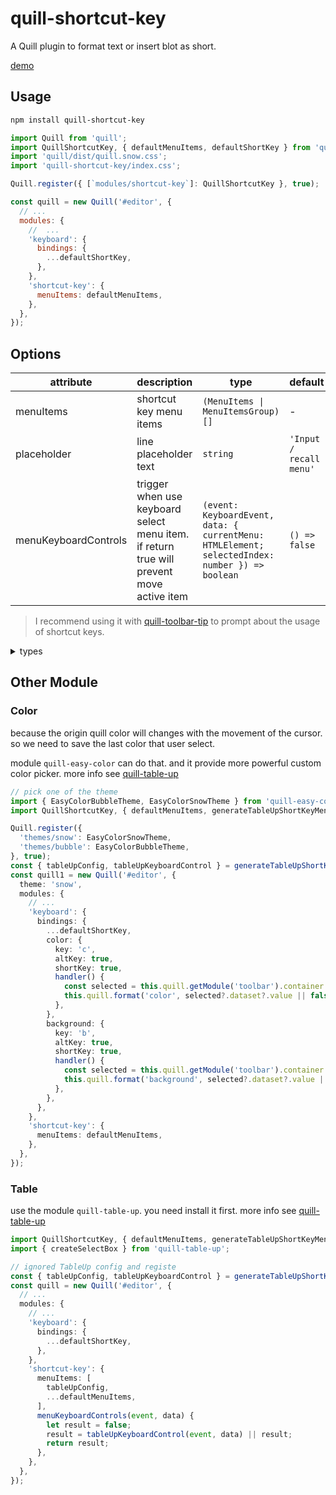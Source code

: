 # quill-shortcut-key

A Quill plugin to format text or insert blot as short.

[demo](https://zzxming.github.io/quill-shortcut-key/)

## Usage

```sh
npm install quill-shortcut-key
```

```js
import Quill from 'quill';
import QuillShortcutKey, { defaultMenuItems, defaultShortKey } from 'quill-shortcut-key';
import 'quill/dist/quill.snow.css';
import 'quill-shortcut-key/index.css';

Quill.register({ [`modules/shortcut-key`]: QuillShortcutKey }, true);

const quill = new Quill('#editor', {
  // ...
  modules: {
    //  ...
    'keyboard': {
      bindings: {
        ...defaultShortKey,
      },
    },
    'shortcut-key': {
      menuItems: defaultMenuItems,
    },
  },
});
```

## Options

| attribute            | description                                                                              | type                                                                                           | default                 |
| -------------------- | ---------------------------------------------------------------------------------------- | ---------------------------------------------------------------------------------------------- | ----------------------- |
| menuItems            | shortcut key menu items                                                                  | `(MenuItems \| MenuItemsGroup)[]`                                                              | -                       |
| placeholder          | line placeholder text                                                                    | `string`                                                                                       | `'Input / recall menu'` |
| menuKeyboardControls | trigger when use keyboard select menu item. if return true will prevent move active item | `(event: KeyboardEvent, data: { currentMenu: HTMLElement; selectedIndex: number }) => boolean` | `() => false`           |

> I recommend using it with [quill-toolbar-tip](https://github.com/opentiny/quill-toolbar-tip) to prompt about the usage of shortcut keys.

<details>
  <summary> types </summary>

```ts
interface MenuCommonOptions {
  name: string; // short name
  alias: string[]; // search alias name
  hideSearch?: boolean;
  icon?: string;
  title?: string;
  descriptions?: string;
  content?: () => HTMLElement;
  classes?: string[]; // add on menu item. internal provide class 'no-active-style' to clear selectd background and color
  onClick?: (this: Quill, range: Range | null, data: MenuEventData) => void;
  onCloseSub?: (this: Quill, data: MenuEventData) => void;
  onOpenSub?: (this: Quill, data: MenuEventData) => void;
}
interface MenuItems extends MenuCommonOptions {
  type: 'item';
}
interface MenuItemsGroup extends MenuCommonOptions {
  type: 'group';
  children: MenuItems[];
}
```

</details>

## Other Module

### Color

because the origin quill color will changes with the movement of the cursor. so we need to save the last color that user select.

module `quill-easy-color` can do that. and it provide more powerful custom color picker. more info see [quill-table-up](https://github.com/zzxming/quill-easy-color)

```ts
// pick one of the theme
import { EasyColorBubbleTheme, EasyColorSnowTheme } from 'quill-easy-color';
import QuillShortcutKey, { defaultMenuItems, generateTableUpShortKeyMenu } from 'quill-shortcut-key';

Quill.register({
  'themes/snow': EasyColorSnowTheme,
  'themes/bubble': EasyColorBubbleTheme,
}, true);
const { tableUpConfig, tableUpKeyboardControl } = generateTableUpShortKeyMenu(createSelectBox);
const quill1 = new Quill('#editor', {
  theme: 'snow',
  modules: {
    // ...
    'keyboard': {
      bindings: {
        ...defaultShortKey,
        color: {
          key: 'c',
          altKey: true,
          shortKey: true,
          handler() {
            const selected = this.quill.getModule('toolbar').container.querySelector('.ql-color.ql-color-picker .ql-picker-options .ql-selected');
            this.quill.format('color', selected?.dataset?.value || false, Quill.sources.USER);
          },
        },
        background: {
          key: 'b',
          altKey: true,
          shortKey: true,
          handler() {
            const selected = this.quill.getModule('toolbar').container.querySelector('.ql-background.ql-color-picker .ql-picker-options .ql-selected');
            this.quill.format('background', selected?.dataset?.value || false, Quill.sources.USER);
          },
        },
      },
    },
    'shortcut-key': {
      menuItems: defaultMenuItems,
    },
  },
});
```

### Table

use the module `quill-table-up`. you need install it first. more info see [quill-table-up](https://github.com/zzxming/quill-table-up)

```ts
import QuillShortcutKey, { defaultMenuItems, generateTableUpShortKeyMenu } from 'quill-shortcut-key';
import { createSelectBox } from 'quill-table-up';

// ignored TableUp config and registe
const { tableUpConfig, tableUpKeyboardControl } = generateTableUpShortKeyMenu(createSelectBox);
const quill = new Quill('#editor', {
  // ...
  modules: {
    // ...
    'keyboard': {
      bindings: {
        ...defaultShortKey,
      },
    },
    'shortcut-key': {
      menuItems: [
        tableUpConfig,
        ...defaultMenuItems,
      ],
      menuKeyboardControls(event, data) {
        let result = false;
        result = tableUpKeyboardControl(event, data) || result;
        return result;
      },
    },
  },
});
```
